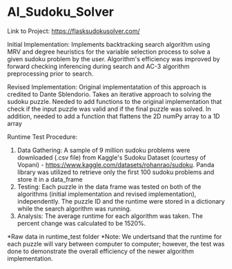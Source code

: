# AI_Sudoku_Solver
Link to Project: https://flasksudokusolver.com/

Initial Implementation: Implements backtracking search algorithm using MRV and degree heuristics for the variable selection process to solve a given sudoku problem by the user. Algorithm's efficiency was improved by forward checking inferencing during search and AC-3 algorithm preprocessing prior to search.

Revised Implementation: Original implementatation of this approach is credited to Dante Sblendorio. Takes an iterative approach to solving the sudoku puzzle. Needed to add functions to the original implementation that check if the input puzzle was valid and if the final puzzle was solved. In addition, needed to add a function that flattens the 2D numPy array to a 1D array


Runtime Test Procedure:

1. Data Gathering: A sample of 9 million sudoku problems were downloaded (.csv file) from Kaggle's Sudoku Dataset (courtesy of Vopani) - https://www.kaggle.com/datasets/rohanrao/sudoku. Panda library was utilized to retrieve only the first 100 sudoku problems and store it in a data_frame
2. Testing: Each puzzle in the data frame was tested on both of the algorithms (initial implementation and revised implementation), independently. The puzzle ID and the runtime were stored in a dictionary while the search algorithm was running.
3. Analysis: The average runtime for each algorithm was taken. The percent change was calculated to be 1520%. 

*Raw data in runtime_test folder
*Note: We undertsand that the runtime for each puzzle will vary between computer to computer; however, the test was done to demonstrate the overall efficiency of the newer algorithm implementation.
